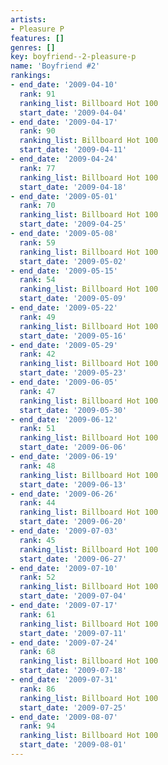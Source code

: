 ```yaml
---
artists:
- Pleasure P
features: []
genres: []
key: boyfriend--2-pleasure-p
name: 'Boyfriend #2'
rankings:
- end_date: '2009-04-10'
  rank: 91
  ranking_list: Billboard Hot 100
  start_date: '2009-04-04'
- end_date: '2009-04-17'
  rank: 90
  ranking_list: Billboard Hot 100
  start_date: '2009-04-11'
- end_date: '2009-04-24'
  rank: 77
  ranking_list: Billboard Hot 100
  start_date: '2009-04-18'
- end_date: '2009-05-01'
  rank: 70
  ranking_list: Billboard Hot 100
  start_date: '2009-04-25'
- end_date: '2009-05-08'
  rank: 59
  ranking_list: Billboard Hot 100
  start_date: '2009-05-02'
- end_date: '2009-05-15'
  rank: 54
  ranking_list: Billboard Hot 100
  start_date: '2009-05-09'
- end_date: '2009-05-22'
  rank: 49
  ranking_list: Billboard Hot 100
  start_date: '2009-05-16'
- end_date: '2009-05-29'
  rank: 42
  ranking_list: Billboard Hot 100
  start_date: '2009-05-23'
- end_date: '2009-06-05'
  rank: 47
  ranking_list: Billboard Hot 100
  start_date: '2009-05-30'
- end_date: '2009-06-12'
  rank: 51
  ranking_list: Billboard Hot 100
  start_date: '2009-06-06'
- end_date: '2009-06-19'
  rank: 48
  ranking_list: Billboard Hot 100
  start_date: '2009-06-13'
- end_date: '2009-06-26'
  rank: 44
  ranking_list: Billboard Hot 100
  start_date: '2009-06-20'
- end_date: '2009-07-03'
  rank: 45
  ranking_list: Billboard Hot 100
  start_date: '2009-06-27'
- end_date: '2009-07-10'
  rank: 52
  ranking_list: Billboard Hot 100
  start_date: '2009-07-04'
- end_date: '2009-07-17'
  rank: 61
  ranking_list: Billboard Hot 100
  start_date: '2009-07-11'
- end_date: '2009-07-24'
  rank: 68
  ranking_list: Billboard Hot 100
  start_date: '2009-07-18'
- end_date: '2009-07-31'
  rank: 86
  ranking_list: Billboard Hot 100
  start_date: '2009-07-25'
- end_date: '2009-08-07'
  rank: 94
  ranking_list: Billboard Hot 100
  start_date: '2009-08-01'
---
```


